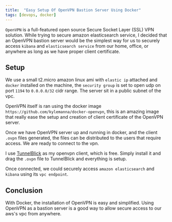 ```yaml
---
title:  "Easy Setup Of OpenVPN Bastion Server Using Docker"
tags: [devops, docker]
---
```


`OpenVPN` is a full-featured open source Secure Socket Layer (SSL) VPN solution. While trying to secure amazon elasticsearch service, I decided that an OpenVPN bastion server would be the simplest way for us to securely access `kibana` and `elasticsearch service` from our home, office, or anywhere as long as we have proper client certificate.

## Setup
We use a small t2.micro amazon linux ami with `elastic ip` attached and `docker` installed on the machine, the `security group` is set to open udp on port `1194` to `0.0.0.0/32` cidr range. The server sit in a public subnet of the vpc.

OpenVPN itself is ran using the docker image `https://github.com/kylemanna/docker-openvpn`, this is an amazing image that really ease the setup and creation of client certificate of the OpenVPN server. 

Once we have OpenVPN server up and running in docker, and the client `.ovpn` files generated, the files can be distributed to the users that require access. We are ready to connect to the vpn.

I use [TunnelBlick](https://tunnelblick.net) as my openvpn client, which is free. Simply install it and drag the `.ovpn` file to TunnelBlick and everything is setup.

Once connected, we could securely access `amazon elasticsearch` and `kibana` using its `vpc endpoint`.

## Conclusion
With Docker, the installation of OpenVPN is easy and simplified. Using OpenVPN as a bastion server is a good way to allow secure access to our aws's vpc from anywhere.